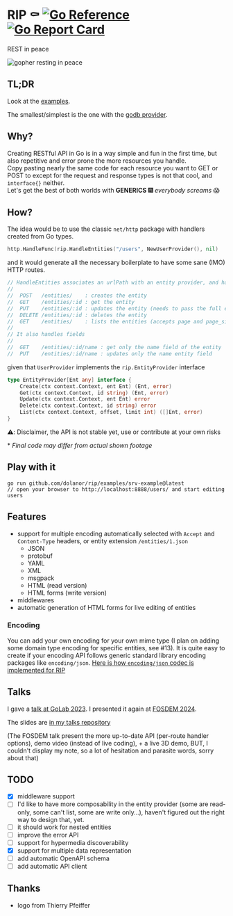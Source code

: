 # RIP ⚰ [![Go Reference](https://pkg.go.dev/badge/github.com/dolanor/rip.svg)](https://pkg.go.dev/github.com/dolanor/rip) [![Go Report Card](https://goreportcard.com/badge/github.com/dolanor/rip)](https://goreportcard.com/report/github.com/dolanor/rip)

REST in peace

![gopher resting in peace](.meta/assets/rip.png)

## TL;DR

Look at the [examples](examples).

The smallest/simplest is the one with the [godb provider](/examples/godbprovider/main.go).

## Why?

Creating RESTful API in Go is in a way simple and fun in the first time, but also repetitive and error prone the more resources you handle.  
Copy pasting nearly the same code for each resource you want to GET or POST to except for the request and response types is not that cool, and `interface{}` neither.  
Let's get the best of both worlds with **GENERICS** 🎆 *everybody screams* 😱  

## How?

The idea would be to use the classic `net/http` package with handlers created from Go types.

```go
http.HandleFunc(rip.HandleEntities("/users", NewUserProvider(), nil)
```

and it would generate all the necessary boilerplate to have some sane (IMO) HTTP routes.
```go
// HandleEntities associates an urlPath with an entity provider, and handles all HTTP requests in a RESTful way:
//
//	POST   /entities/    : creates the entity
//	GET    /entities/:id : get the entity
//	PUT    /entities/:id : updates the entity (needs to pass the full entity data)
//	DELETE /entities/:id : deletes the entity
//	GET    /entities/    : lists the entities (accepts page and page_size query param)
//
// It also handles fields
//
//	GET    /entities/:id/name : get only the name field of the entity
//	PUT    /entities/:id/name : updates only the name entity field

```


given that `UserProvider` implements the `rip.EntityProvider` interface

```go
type EntityProvider[Ent any] interface {
	Create(ctx context.Context, ent Ent) (Ent, error)
	Get(ctx context.Context, id string) (Ent, error)
	Update(ctx context.Context, ent Ent) error
	Delete(ctx context.Context, id string) error
	List(ctx context.Context, offset, limit int) ([]Ent, error)
}
```

⚠️: Disclaimer, the API is not stable yet, use or contribute at your own risks


\* *Final code may differ from actual shown footage*

## Play with it

```console
go run github.com/dolanor/rip/examples/srv-example@latest
// open your browser to http://localhost:8888/users/ and start editing users
```

## Features

- support for multiple encoding automatically selected with `Accept` and `Content-Type` headers, or entity extension `/entities/1.json`
  - JSON
  - protobuf
  - YAML
  - XML
  - msgpack
  - HTML (read version)
  - HTML forms (write version)
- middlewares
- automatic generation of HTML forms for live editing of entities

### Encoding

You can add your own encoding for your own mime type (I plan on adding some domain type encoding for specific entities, see #13).
It is quite easy to create if your encoding API follows generic standard library encoding packages like `encoding/json`. [Here is how `encoding/json` codec is implemented for RIP](encoding/json/json.go)

## Talks

I gave a [talk at GoLab 2023](https://www.youtube.com/watch?v=_OgqCKrONX8).
I presented it again at [FOSDEM 2024](https://www.youtube.com/watch?v=Z9DOhBCpQi4).

The slides are [in my talks repository](https://github.com/dolanor/talks/blob/main/rip/rip.slide)

(The FOSDEM talk present the more up-to-date API (per-route handler options), demo video (instead of live coding), + a live 3D demo, BUT, I couldn't display my note, so a lot of hesitation and parasite words, sorry about that)


## TODO

- [x] middleware support
- [ ] I'd like to have more composability in the entity provider (some are read-only, some can't list, some are write only…), haven't figured out the right way to design that, yet.
- [ ] it should work for nested entities
- [ ] improve the error API
- [ ] support for hypermedia discoverability
- [x] support for multiple data representation
- [ ] add automatic OpenAPI schema
- [ ] add automatic API client

## Thanks

- logo from Thierry Pfeiffer
